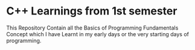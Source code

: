 # C++ Learnings from 1st semester 
This Repository Contain all the Basics of Programming Fundamentals Concept which I have Learnt in my early days or the very starting days of programming.
